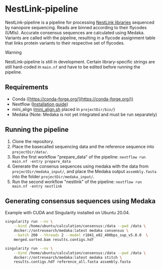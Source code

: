 # NestLink-pipeline
NestLink-pipeline is a pipeline for processing [NestLink libraries](https://www.nature.com/articles/s41592-019-0389-8) sequenced by nanopore sequencing. Reads are binned according to their flycodes (UMIs). Accurate consensus sequences are calculated using Medaka. Variants are called with the pipeline, resulting in a flycode assignment table that links protein variants to their respective set of flycodes.

> [!WARNING]
> NestLink-pipeline is still in development. Certain library-specific strings are still hard-coded in `main.nf` and have to be edited before running the pipeline.

## Requirements
- Conda ([https://conda-forge.org/](https://conda-forge.org/))
- Nextflow ([Installation guide](https://www.nextflow.io/docs/latest/install.html))
- mini_align ([mini_align.sh](https://raw.githubusercontent.com/nanoporetech/pomoxis/master/scripts/mini_align) placed in `projectDir/bin/`)
- Medaka (Note: Medaka is not yet integrated and must be run separately)

## Running the pipeline
1. Clone the repository.
2. Place the basecalled sequencing data and the reference sequence into `projectDir/data/`.
3. Run the first workflow "prepare_data" of the pipeline:
`nextflow run main.nf -entry prepare_data`
4. Generate the consenus sequences using medaka with the data from `projectDir/medaka_input/`, and place the Medaka output `assembly.fasta` into the folder `projectDir/medaka_input/`.
5. Run the second workflow "nestlink" of the pipeline:
`nextflow run main.nf -entry nestlink`

## Generating consensus sequences using Medaka
Example with CUDA and Singularity installed on Ubuntu 20.04.
```bash
singularity run --nv \
    --bind /home/ubuntu/calculation/consensus:/data --pwd /data \
    docker://ontresearch/medaka:latest medaka consensus \
    --batch 200 --threads 2 --model r1041_e82_400bps_sup_v5.0.0  \
    merged.sorted.bam results.contigs.hdf

singularity run --nv \
    --bind /home/ubuntu/calculation/consensus:/data --pwd /data \
    docker://ontresearch/medaka:latest medaka stitch \
    results.contigs.hdf reference_all.fasta assembly.fasta
```

